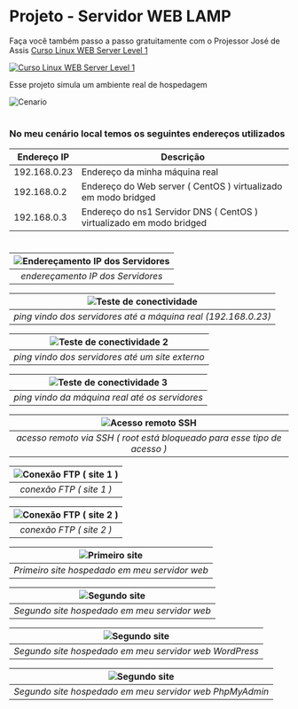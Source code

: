 # Projeto - Servidor WEB LAMP

Faça você também passo a passo gratuitamente com o Projessor José de Assis [Curso Linux WEB Server Level 1](https://www.youtube.com/playlist?list=PLbEOwbQR9lqySZ9RXfF5cFSyfA-r3n30q)

[![Curso Linux WEB Server Level 1](/img/LAMP.jpg)](https://www.youtube.com/playlist?list=PLbEOwbQR9lqySZ9RXfF5cFSyfA-r3n30q)

Esse projeto simula um ambiente real de hospedagem

![Cenario](/img/LAMP-cenario.jpg)

#

### No meu cenário local temos os seguintes endereços utilizados

| Endereço IP  | Descrição                                                            |
| ------------ | -------------------------------------------------------------------- |
| 192.168.0.23 | Endereço da minha máquina real                                       |
| 192.168.0.2  | Endereço do Web server ( CentOS ) virtualizado em modo bridged       |
| 192.168.0.3  | Endereço do ns1 Servidor DNS ( CentOS ) virtualizado em modo bridged |

#

| ![Endereçamento IP dos Servidores](/img/LAMP-enderecamento.jpg) |
| :-------------------------------------------------------------: |
|                _endereçamento IP dos Servidores_                |

|  ![Teste de conectividade](/img/LAMP-ping-maquina-real.jpg)   |
| :-----------------------------------------------------------: |
| _ping vindo dos servidores até a máquina real (192.168.0.23)_ |

| ![Teste de conectividade 2](/img/LAMP-ping-site-externo.jpg) |
| :----------------------------------------------------------: |
|       _ping vindo dos servidores até um site externo_        |

| ![Teste de conectividade 3](/img/LAMP-ping-servidores.jpg) |
| :--------------------------------------------------------: |
|       _ping vindo da máquina real até os servidores_       |

|              ![Acesso remoto SSH](/img/LAMP-acesso-ssh.jpg)              |
| :----------------------------------------------------------------------: |
| _acesso remoto via SSH ( root está bloqueado para esse tipo de acesso )_ |

| ![Conexão FTP ( site 1 )](/img/LAMP-conexao-ftp1.jpg) |
| :---------------------------------------------------: |
|               _conexão FTP ( site 1 )_                |

| ![Conexão FTP ( site 2 )](/img/LAMP-conexao-ftp2.jpg) |
| :---------------------------------------------------: |
|               _conexão FTP ( site 2 )_                |

| ![Primeiro site](/img/LAMP-primeiro-site.jpg) |
| :-------------------------------------------: |
| _Primeiro site hospedado em meu servidor web_ |

| ![Segundo site](/img/LAMP-segundo-site.jpg)  |
| :------------------------------------------: |
| _Segundo site hospedado em meu servidor web_ |

| ![Segundo site](/img/LAMP-segundo-site-wordpress.jpg)  |
| :----------------------------------------------------: |
| _Segundo site hospedado em meu servidor web WordPress_ |

| ![Segundo site](/img/LAMP-segundo-site-phpmyadmin.jpg)  |
| :-----------------------------------------------------: |
| _Segundo site hospedado em meu servidor web PhpMyAdmin_ |
